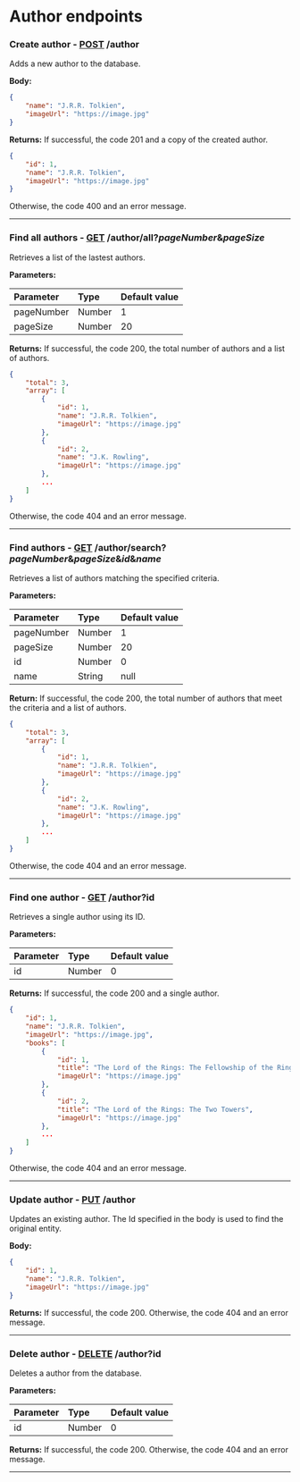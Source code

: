 # Author endpoints

### Create author - [POST]() /author

Adds a new author to the database.

**Body:**

```json
{
    "name": "J.R.R. Tolkien",
    "imageUrl": "https://image.jpg"
}
```

**Returns:** If successful, the code 201 and a copy of the created author.

```json
{
    "id": 1,
    "name": "J.R.R. Tolkien",
    "imageUrl": "https://image.jpg"
}
```

Otherwise, the code 400 and an error message.

---

### Find all authors - [GET]() /author/all?*pageNumber*&*pageSize*

Retrieves a list of the lastest authors.

**Parameters:**

| Parameter  | Type   | Default value |
|:-----------|:-------|:--------------|
| pageNumber | Number | 1             |
| pageSize   | Number | 20            |

**Returns:** If successful, the code 200, the total number of authors and a list of authors.

```json
{
    "total": 3,
    "array": [
        {
            "id": 1,
            "name": "J.R.R. Tolkien",
            "imageUrl": "https://image.jpg"
        },
        {
            "id": 2,
            "name": "J.K. Rowling",
            "imageUrl": "https://image.jpg"
        },
        ...
    ]
}
```

Otherwise, the code 404 and an error message.

---

### Find authors - [GET]() /author/search?*pageNumber*&*pageSize*&*id*&*name*

Retrieves a list of authors matching the specified criteria.

**Parameters:**

| Parameter  | Type   | Default value |
|:-----------|:-------|:--------------|
| pageNumber | Number | 1             |
| pageSize   | Number | 20            |
| id         | Number | 0             |
| name       | String | null          |

**Return:** If successful, the code 200, the total number of authors that meet the criteria and a list of authors.

```json
{
    "total": 3,
    "array": [
        {
            "id": 1,
            "name": "J.R.R. Tolkien",
            "imageUrl": "https://image.jpg"
        },
        {
            "id": 2,
            "name": "J.K. Rowling",
            "imageUrl": "https://image.jpg"
        },
        ...
    ]
}
```

Otherwise, the code 404 and an error message.

---

### Find one author - [GET]() /author?id

Retrieves a single author using its ID.

**Parameters:**

| Parameter  | Type   | Default value |
|:-----------|:-------|:--------------|
| id         | Number | 0             |

**Returns:** If successful, the code 200 and a single author.

```json
{
    "id": 1,
    "name": "J.R.R. Tolkien",
    "imageUrl": "https://image.jpg",
    "books": [
        {
            "id": 1,
            "title": "The Lord of the Rings: The Fellowship of the Ring",
            "imageUrl": "https://image.jpg"
        },
        {
            "id": 2,
            "title": "The Lord of the Rings: The Two Towers",
            "imageUrl": "https://image.jpg"
        },
        ...
    ]
}
```

Otherwise, the code 404 and an error message.

---

### Update author - [PUT]() /author

Updates an existing author. The Id specified in the body is used to find the original entity.

**Body:**

```json
{
    "id": 1,
    "name": "J.R.R. Tolkien",
    "imageUrl": "https://image.jpg"
}
```

**Returns:** If successful, the code 200. Otherwise, the code 404 and an error message.

---

### Delete author - [DELETE]() /author?id

Deletes a author from the database.

**Parameters:**

| Parameter  | Type   | Default value |
|:-----------|:-------|:--------------|
| id         | Number | 0             |

**Returns:** If successful, the code 200. Otherwise, the code 404 and an error message.

---